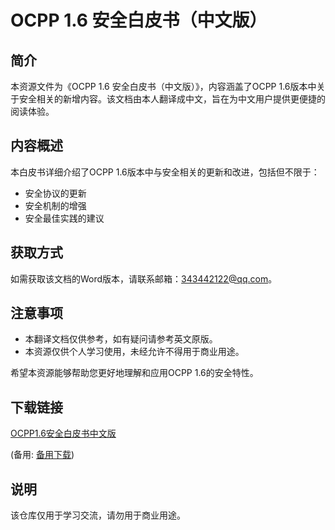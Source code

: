 # OCPP 1.6 安全白皮书（中文版）

## 简介

本资源文件为《OCPP 1.6 安全白皮书（中文版）》，内容涵盖了OCPP 1.6版本中关于安全相关的新增内容。该文档由本人翻译成中文，旨在为中文用户提供更便捷的阅读体验。

## 内容概述

本白皮书详细介绍了OCPP 1.6版本中与安全相关的更新和改进，包括但不限于：

- 安全协议的更新
- 安全机制的增强
- 安全最佳实践的建议

## 获取方式

如需获取该文档的Word版本，请联系邮箱：343442122@qq.com。

## 注意事项

- 本翻译文档仅供参考，如有疑问请参考英文原版。
- 本资源仅供个人学习使用，未经允许不得用于商业用途。

希望本资源能够帮助您更好地理解和应用OCPP 1.6的安全特性。

## 下载链接
[OCPP1.6安全白皮书中文版](https://pan.quark.cn/s/045210377ebb) 

(备用: [备用下载](https://pan.baidu.com/s/1LSWVHo5hyjL-km0xqySKiQ?pwd=1234))

## 说明

该仓库仅用于学习交流，请勿用于商业用途。
